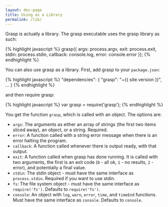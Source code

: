 ```yaml
---
layout: doc-page
title: Using as a Library
permalink: /lib/
---
```


Grasp is actually a library. The grasp executable uses the grasp library as such:

{% highlight javascript %}
grasp({
  args: process.argv,
  exit: process.exit,
  stdin: process.stdin,
  callback: console.log,
  error: console.error
});
{% endhighlight %}

You can also use grasp as a library. First, add grasp to your `package.json`:

{% highlight javascript %}
  "dependencies": {
    "grasp": "~{{ site.version }}",
    ...
  }
{% endhighlight %}


and then require grasp:

{% highlight javascript %}
var grasp = require('grasp');
{% endhighlight %}

You get the function `grasp`, which is called with an object. The options are:

* `args`: The arguments as either an array of strings (the first two items sliced away), an object, or a string. Required.
* `error`: A function called with a string error message when there is an error halting the program.
* `callback`: A function called whenever there is output ready, with that output.
* `exit`: A function called when grasp has done running. It is called with two arguments, the first is an exit code (`0` - all ok, `1` - no results, `2` - error), and potentially a final value.
* `stdin`: The stdin object - must have the same interface as `process.stdin`. Required if you want to use stdin.
* `fs`: The file system object - must have the same interface as `require('fs')`. Defaults to `require('fs')`.
* `console`: An object with `log`, `warn`, `error`, `time`, and `timeEnd` functions. Must have the same interface as `console`. Defaults to `console`.
